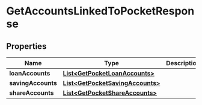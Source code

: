 
# GetAccountsLinkedToPocketResponse

## Properties
Name | Type | Description | Notes
------------ | ------------- | ------------- | -------------
**loanAccounts** | [**List&lt;GetPocketLoanAccounts&gt;**](GetPocketLoanAccounts.md) |  |  [optional]
**savingAccounts** | [**List&lt;GetPocketSavingAccounts&gt;**](GetPocketSavingAccounts.md) |  |  [optional]
**shareAccounts** | [**List&lt;GetPocketShareAccounts&gt;**](GetPocketShareAccounts.md) |  |  [optional]



